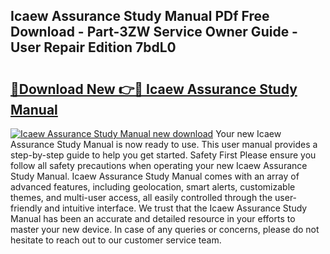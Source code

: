 ## Icaew Assurance Study Manual PDf Free Download - Part-3ZW Service Owner Guide - User Repair Edition 7bdL0

# <h2><a href="http://cf29452.oget.top/?id=Icaew+Assurance+Study+Manual">🔗Download New 👉🔴 Icaew Assurance Study Manual</a></h2>

[![Icaew Assurance Study Manual new download](https://i.imgur.com/5g1atiW.png)](http://cf29452.oget.top/?id=Icaew+Assurance+Study+Manual)
Your new Icaew Assurance Study Manual is now ready to use. This user manual provides a step-by-step guide to help you get started. Safety First Please ensure you follow all safety precautions when operating your new Icaew Assurance Study Manual. Icaew Assurance Study Manual comes with an array of advanced features, including geolocation, smart alerts, customizable themes, and multi-user access, all easily controlled through the user-friendly and intuitive interface. We trust that the Icaew Assurance Study Manual has been an accurate and detailed resource in your efforts to master your new device. In case of any queries or concerns, please do not hesitate to reach out to our customer service team.
